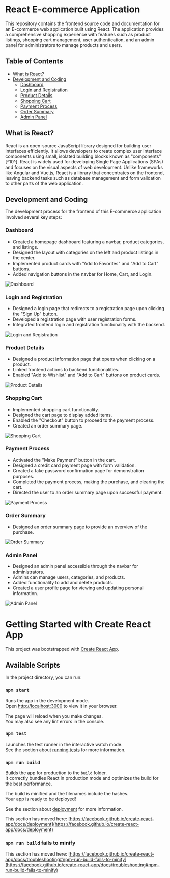 # React E-commerce Application

This repository contains the frontend source code and documentation for an E-commerce web application built using React. The application provides a comprehensive shopping experience with features such as product listings, shopping cart management, user authentication, and an admin panel for administrators to manage products and users.

## Table of Contents

- [What is React?](#what-is-react)
- [Development and Coding](#development-and-coding)
  - [Dashboard](#dashboard)
  - [Login and Registration](#login-and-registration)
  - [Product Details](#product-details)
  - [Shopping Cart](#shopping-cart)
  - [Payment Process](#payment-process)
  - [Order Summary](#order-summary)
  - [Admin Panel](#admin-panel)

## What is React?

React is an open-source JavaScript library designed for building user interfaces efficiently. It allows developers to create complex user interface components using small, isolated building blocks known as "components"[^10^]. React is widely used for developing Single Page Applications (SPAs) and focuses on the visual aspects of web development. Unlike frameworks like Angular and Vue.js, React is a library that concentrates on the frontend, leaving backend tasks such as database management and form validation to other parts of the web application.

## Development and Coding

The development process for the frontend of this E-commerce application involved several key steps:

### Dashboard

- Created a homepage dashboard featuring a navbar, product categories, and listings.
- Designed the layout with categories on the left and product listings in the center.
- Implemented product cards with "Add to Favorites" and "Add to Cart" buttons.
- Added navigation buttons in the navbar for Home, Cart, and Login.

![Dashboard](images/6.png)

### Login and Registration

- Designed a login page that redirects to a registration page upon clicking the "Sign Up" button.
- Developed a registration page with user registration forms.
- Integrated frontend login and registration functionality with the backend.

![Login and Registration](images/7.png)

### Product Details

- Designed a product information page that opens when clicking on a product.
- Linked frontend actions to backend functionalities.
- Enabled "Add to Wishlist" and "Add to Cart" buttons on product cards.

![Product Details](images/8.png)

### Shopping Cart

- Implemented shopping cart functionality.
- Designed the cart page to display added items.
- Enabled the "Checkout" button to proceed to the payment process.
- Created an order summary page.

![Shopping Cart](images/9.png)

### Payment Process

- Activated the "Make Payment" button in the cart.
- Designed a credit card payment page with form validation.
- Created a fake password confirmation page for demonstration purposes.
- Completed the payment process, making the purchase, and clearing the cart.
- Directed the user to an order summary page upon successful payment.

![Payment Process](images/10.png)

### Order Summary

- Designed an order summary page to provide an overview of the purchase.

![Order Summary](images/11.png)

### Admin Panel

- Designed an admin panel accessible through the navbar for administrators.
- Admins can manage users, categories, and products.
- Added functionality to add and delete products.
- Created a user profile page for viewing and updating personal information.

![Admin Panel](images/12.png)



# Getting Started with Create React App

This project was bootstrapped with [Create React App](https://github.com/facebook/create-react-app).

## Available Scripts

In the project directory, you can run:

### `npm start`

Runs the app in the development mode.\
Open [http://localhost:3000](http://localhost:3000) to view it in your browser.

The page will reload when you make changes.\
You may also see any lint errors in the console.

### `npm test`

Launches the test runner in the interactive watch mode.\
See the section about [running tests](https://facebook.github.io/create-react-app/docs/running-tests) for more information.

### `npm run build`

Builds the app for production to the `build` folder.\
It correctly bundles React in production mode and optimizes the build for the best performance.

The build is minified and the filenames include the hashes.\
Your app is ready to be deployed!

See the section about [deployment](https://facebook.github.io/create-react-app/docs/deployment) for more information.


This section has moved here: [https://facebook.github.io/create-react-app/docs/deployment](https://facebook.github.io/create-react-app/docs/deployment)

### `npm run build` fails to minify

This section has moved here: [https://facebook.github.io/create-react-app/docs/troubleshooting#npm-run-build-fails-to-minify](https://facebook.github.io/create-react-app/docs/troubleshooting#npm-run-build-fails-to-minify)
